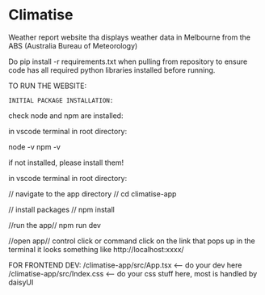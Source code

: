 # Climatise
Weather report website tha displays weather data in Melbourne from the ABS (Australia Bureau of Meteorology)

Do pip install -r requirements.txt when pulling from repository to ensure code has all required python libraries installed before running.

TO RUN THE WEBSITE:

    INITIAL PACKAGE INSTALLATION:
check node and npm are installed:

in vscode terminal in root directory:

node -v
npm -v

if not installed, please install them!

in vscode terminal in root directory:

// navigate to the app directory //
cd climatise-app

// install packages //
npm install

//run the app//
npm run dev

//open app//
control click or command click on the link that pops up in the terminal
it looks something like http://localhost:xxxx/

FOR FRONTEND DEV:
/climatise-app/src/App.tsx      <--     do your dev here
/climatise-app/src/Index.css    <--     do your css stuff here, most is handled by daisyUI 

